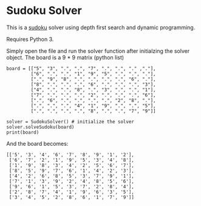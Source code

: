 # Sudoku Solver
This is a [sudoku](https://en.wikipedia.org/wiki/Sudoku) solver using depth first search and dynamic programming. 

Requires Python 3. 

Simply open the file and run the solver function after initialzing the solver object. 
The board is a 9 * 9 matrix (python list)

```
board = [["5", "3", ".", ".", "7", ".", ".", "." ,"."], 
         ["6", ".", ".", "1", "9", "5", ".", ".", "."], 
         [".", "9", "8", ".", ".", ".", ".", "6", "."], 
         ["8", ".", ".", ".", "6", ".", ".", ".", "3"], 
         ["4", ".", ".", "8", ".", "3", ".", ".", "1"], 
         ["7", ".", ".", ".", "2", ".", ".", ".", "6"], 
         [".", "6", ".", ".", ".", ".", "2", "8", "."], 
         [".", ".", ".", "4", "1", "9", ".", ".", "5"], 
         [".", ".", ".", ".", "8", ".", ".", "7", "9"]]

solver = SudokuSolver() # initialize the solver
solver.solveSudoku(board)
print(board)
```

And the board becomes:
```
[['5', '3', '4', '6', '7', '8', '9', '1', '2'],
 ['6', '7', '2', '1', '9', '5', '3', '4', '8'],
 ['1', '9', '8', '3', '4', '2', '5', '6', '7'],
 ['8', '5', '9', '7', '6', '1', '4', '2', '3'],
 ['4', '2', '6', '8', '5', '3', '7', '9', '1'],
 ['7', '1', '3', '9', '2', '4', '8', '5', '6'],
 ['9', '6', '1', '5', '3', '7', '2', '8', '4'],
 ['2', '8', '7', '4', '1', '9', '6', '3', '5'],
 ['3', '4', '5', '2', '8', '6', '1', '7', '9']]
```

